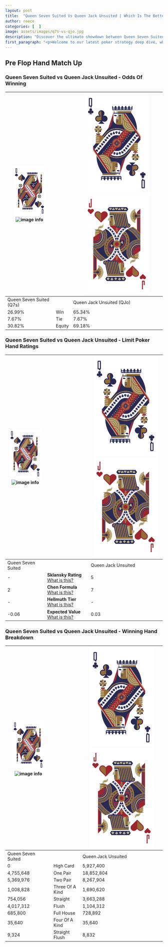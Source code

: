 ```yaml
---
layout: post
title:  "Queen Seven Suited Vs Queen Jack Unsuited | Which Is The Better Hand In Poker? A Complete Guide"
author: reece
categories: [  ]
image: assets/images/q7s-vs-qjo.jpg
description: "Discover the ultimate showdown between Queen Seven Suited and Queen Jack Unsuited in poker! Uncover the odds, strategies, and scenarios where one hand triumphs over the other. Get ready to up your poker game with this thrilling analysis."
first_paragraph: "<p>Welcome to our latest poker strategy deep dive, where we're pitting two distinct hands against each other in a high-stakes showdown: Queen Seven Suited vs Queen Jack Unsuited.</p><p>In the dynamic world of poker, every decision counts, and knowing which hand holds the upper hand is key to your success at the table.</p><p>In this article, we'll dissect these two hands, explore the scenarios where one dominates the other, and equip you with the knowledge to make strategic choices that can tip the odds in your favor.</p><p>Get ready to unravel the intriguing dynamics of these poker hands and elevate your game to new heights.</p>"
---
```




[comment]: # (sp0)

## Pre Flop Hand Match Up

<div class="table hand-ratings" markdown="1"> 



### Queen Seven Suited vs Queen Jack Unsuited - Odds Of Winning


    
| ![image info](assets/images/hand1/Q.png) ![image info](assets/images/hand1/7s.png) |  | ![image info](assets/images/hand2/Q.png) ![image info](assets/images/hand2/Jo.png) |
| -------- | -------- | -------- |
| Queen Seven Suited (Q7s) |  | Queen Jack Unsuited (QJo) |
| 26.99% | Win | 65.34% |
| 7.67% | Tie | 7.67% |
| 30.82% | Equity | 69.18% |




[comment]: # (sp1)



### Queen Seven Suited vs Queen Jack Unsuited - Limit Poker Hand Ratings


    
| ![image info](assets/images/hand1/Q.png) ![image info](assets/images/hand1/7s.png) |  | ![image info](assets/images/hand2/Q.png) ![image info](assets/images/hand2/Jo.png) |
| -------- | -------- | -------- |
| Queen Seven Suited |  | Queen Jack Unsuited |
| - | **Sklansky Rating** [What is this?](/sklansky-rating-explained) | 5 |
| 2 | **Chen Formula** [What is this?](/chen-formula-explained) | 7 |
| - | **Hellmuth Tier** [What is this?](/Hellmuth-tier-explained) | - |
| -0.06 | **Expected Value** [What is this?](/expected-value-explained) | 0.03 |




[comment]: # (sp2)



### Queen Seven Suited vs Queen Jack Unsuited - Winning Hand Breakdown


    
| ![image info](assets/images/hand1/Q.png) ![image info](assets/images/hand1/7s.png) |  | ![image info](assets/images/hand2/Q.png) ![image info](assets/images/hand2/Jo.png) |
| -------- | -------- | -------- |
| Queen Seven Suited |  | Queen Jack Unsuited |
| 0 | High Card | 5,927,400 |
| 4,755,648 | One Pair | 18,852,804 |
| 5,369,976 | Two Pair | 8,267,904 |
| 1,008,828 | Three Of A Kind | 1,690,620 |
| 754,056 | Straight | 3,663,288 |
| 4,017,312 | Flush | 1,104,312 |
| 685,800 | Full House | 728,892 |
| 35,640 | Four Of A Kind | 35,640 |
| 9,324 | Straight Flush | 8,832 |




[comment]: # (sp3)



</div>

[comment]: # (sp4)



[comment]: # (sp5)


